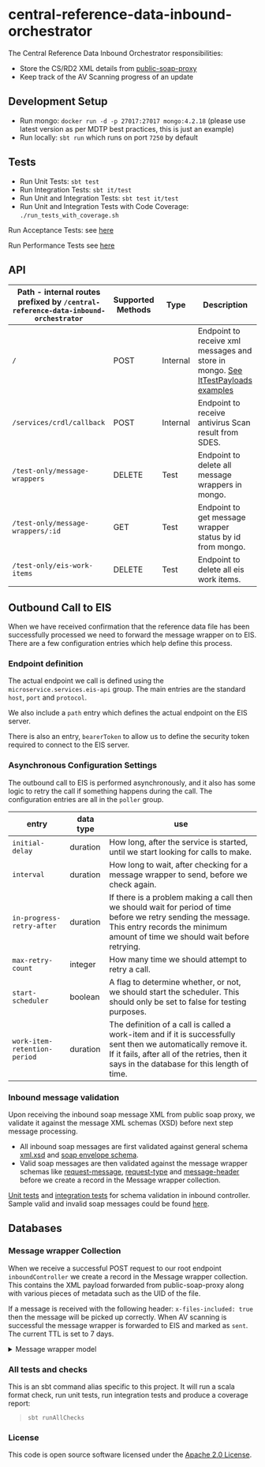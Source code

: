 
# central-reference-data-inbound-orchestrator

The Central Reference Data Inbound Orchestrator responsibilities:
- Store the CS/RD2 XML details from [public-soap-proxy](https://github.com/hmrc/aws-ami-public-soap-proxy)
- Keep track of the AV Scanning progress of an update

## Development Setup
- Run mongo: `docker run -d -p 27017:27017 mongo:4.2.18` (please use latest version as per MDTP best practices, this is just an example)
- Run locally: `sbt run` which runs on port `7250` by default

## Tests
- Run Unit Tests: `sbt test`
- Run Integration Tests: `sbt it/test`
- Run Unit and Integration Tests: `sbt test it/test`
- Run Unit and Integration Tests with Code Coverage: `./run_tests_with_coverage.sh`

Run Acceptance Tests: see [here](https://github.com/hmrc/central-reference-data-acceptance-tests)

Run Performance Tests see [here](https://github.com/hmrc/central-reference-data-performance-tests)

## API

| Path - internal routes prefixed by `/central-reference-data-inbound-orchestrator` | Supported Methods | Type     | Description                                                                                        |
|-----------------------------------------------------------------------------------|-------------------|----------|----------------------------------------------------------------------------------------------------|
| `/`                                                                               | POST              | Internal | Endpoint to receive xml messages and store in mongo. [See ItTestPayloads examples](it/test/helpers)|
| `/services/crdl/callback`                                                         | POST              | Internal | Endpoint to receive antivirus Scan result from SDES.                                               |
| `/test-only/message-wrappers`                                                     | DELETE            | Test     | Endpoint to delete all message wrappers in mongo.                                                  |
| `/test-only/message-wrappers/:id`                                                 | GET               | Test     | Endpoint to get message wrapper status by id from mongo.                                           |
| `/test-only/eis-work-items`                                                       | DELETE            | Test     | Endpoint to delete all eis work items.                                                             |


## Outbound Call to EIS

When we have received confirmation that the reference data file has been successfully 
processed we need to forward the message wrapper on to EIS. There are a few configuration 
entries which help define this process.

### Endpoint definition

The actual endpoint we call is defined using the `microservice.services.eis-api` group.
The main entries are the standard `host`, `port` and `protocol`. 

We also include a `path` entry which defines the actual endpoint on the EIS server.

There is also an entry, `bearerToken` to allow us to define the security token required
to connect to the EIS server.

### Asynchronous Configuration Settings

The outbound call to EIS is performed asynchronously, and it also has some logic to retry
the call if something happens during the call. The configuration entries are all in the
`poller` group.

| entry                        | data type | use                                                                                                                                                                                                         |
|------------------------------|-----------|-------------------------------------------------------------------------------------------------------------------------------------------------------------------------------------------------------------|
| `initial-delay`              | duration  | How long, after the service is started, until we start looking for calls to make.                                                                                                                           |
| `interval`                   | duration  | How long to wait, after checking for a message wrapper to send, before we check again.                                                                                                                      |
| `in-progress-retry-after`    | duration  | If there is a problem making a call then we should wait for period of time before we retry sending the message. This entry records the minimum amount of time we should wait before retrying.               |
| `max-retry-count`            | integer   | How many time we should attempt to retry a call.                                                                                                                                                            |
| `start-scheduler`            | boolean   | A flag to determine whether, or not, we should start the scheduler. This should only be set to false for testing purposes.                                                                                  |
| `work-item-retention-period` | duration  | The definition of a call is called a work-item and if it is successfully sent then we automatically remove it. If it fails, after all of the retries, then it says in the database for this length of time. |

### Inbound message validation

Upon receiving the inbound soap message XML from public soap proxy, we validate it against the message XML schemas (XSD) before next step message processing.
- All inbound soap messages are first validated against general schema [xml.xsd](conf/schemas/xml.xsd) and [soap envelope schema](conf/schemas/soap-envelope.xsd).
- Valid soap messages are then validated against the message wrapper schemas like [request-message](conf/schemas/request-message.xsd), [request-type](conf/schemas/request-type.xsd) and [message-header](conf/schemas/message-header.xsd) before we create a record in the Message wrapper collection.

[Unit tests](test/uk/gov/hmrc/centralreferencedatainboundorchestrator/controllers/InboundControllerSpec.scala) and
[integration tests](it/test/uk/gov/hmrc/centralreferencedatainboundorchestrator/controllers/InboundControllerISpec.scala) for schema validation in inbound controller.
Sample valid and invalid soap messages could be found [here](it/test/helpers/InboundSoapMessage.scala).

## Databases
### Message wrapper Collection
When we receive a successful POST request to our root endpoint `inboundController` we create a record in the Message wrapper collection. This contains the XML payload forwarded from public-soap-proxy along with various pieces of metadata such as the UID of the file.

If a message is received with the following header: `x-files-included: true` then the message will be picked up correctly. When AV scanning is successful the message wrapper is forwarded to EIS and marked as `sent`. The current TTL is set to 7 days.

<Details>
<Summary>Message wrapper model</Summary>

```
{
  "_id": {
    "$oid": "66b498dc895f3155fc1b2b83"
  },
  "payload": "<MainMessage>
      <Body>
        <TaskIdentifier>780912</TaskIdentifier>
        <AttributeName>ReferenceData</AttributeName>
      	<MessageType>gZip</MessageType>
      	<IncludedBinaryObject>c04a1612-705d-4373-8840-9d137b14b30a</IncludedBinaryObject>
      	<MessageSender>CS/RD2</MessageSender>
      </Body>
    </MainMessage>",
  "lastUpdated": {
    "$date": "2024-08-08T10:07:24.435Z"
  },
  "receivedTimestamp": {
    "$date": "2024-08-08T10:07:24.435Z"
  },
  "status": "Received",
  "uid": "c04a1612-705d-4373-8840-9d137b14b30a"
}
```
</Details>

### All tests and checks
This is an sbt command alias specific to this project. It will run a scala format
check, run unit tests, run integration tests and produce a coverage report:
> `sbt runAllChecks`

### License

This code is open source software licensed under the [Apache 2.0 License]("http://www.apache.org/licenses/LICENSE-2.0.html").